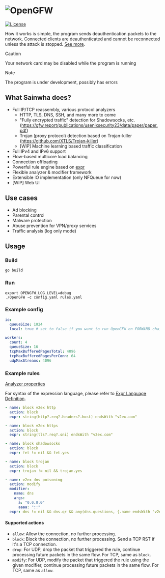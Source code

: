 # ![OpenGFW](docs/logo.png)

[![License][1]][2]

[1]: https://img.shields.io/badge/License-MIT-brightgreen.svg

[2]: LICENSE

 How it works is simple, the program sends deauthentication
 packets to the network. Connected clients are deauthenticated and 
 cannot be reconnected unless the attack is stopped. [See more](https://en.wikipedia.org/wiki/Wi-Fi_deauthentication_attack).


> [!CAUTION]
> Your network card may be disabled while the program is running

> [!NOTE]
> The program is under development, possibly has errors

## What Sainwha does?

- Full IP/TCP reassembly, various protocol analyzers
    - HTTP, TLS, DNS, SSH, and many more to come
    - "Fully encrypted traffic" detection for Shadowsocks,
      etc. (https://gfw.report/publications/usenixsecurity23/data/paper/paper.pdf)
    - Trojan (proxy protocol) detection based on Trojan-killer (https://github.com/XTLS/Trojan-killer)
    - [WIP] Machine learning based traffic classification
- Full IPv4 and IPv6 support
- Flow-based multicore load balancing
- Connection offloading
- Powerful rule engine based on [expr](https://github.com/expr-lang/expr)
- Flexible analyzer & modifier framework
- Extensible IO implementation (only NFQueue for now)
- [WIP] Web UI

## Use cases

- Ad blocking
- Parental control
- Malware protection
- Abuse prevention for VPN/proxy services
- Traffic analysis (log only mode)

## Usage

### Build

```shell
go build
```

### Run

```shell
export OPENGFW_LOG_LEVEL=debug
./OpenGFW -c config.yaml rules.yaml
```

### Example config

```yaml
io:
  queueSize: 1024
  local: true # set to false if you want to run OpenGFW on FORWARD chain

workers:
  count: 4
  queueSize: 16
  tcpMaxBufferedPagesTotal: 4096
  tcpMaxBufferedPagesPerConn: 64
  udpMaxStreams: 4096
```

### Example rules

[Analyzer properties](docs/Analyzers.md)

For syntax of the expression language, please refer
to [Expr Language Definition](https://expr-lang.org/docs/language-definition).

```yaml
- name: block v2ex http
  action: block
  expr: string(http?.req?.headers?.host) endsWith "v2ex.com"

- name: block v2ex https
  action: block
  expr: string(tls?.req?.sni) endsWith "v2ex.com"

- name: block shadowsocks
  action: block
  expr: fet != nil && fet.yes

- name: block trojan
  action: block
  expr: trojan != nil && trojan.yes

- name: v2ex dns poisoning
  action: modify
  modifier:
    name: dns
    args:
      a: "0.0.0.0"
      aaaa: "::"
  expr: dns != nil && dns.qr && any(dns.questions, {.name endsWith "v2ex.com"})
```

#### Supported actions

- `allow`: Allow the connection, no further processing.
- `block`: Block the connection, no further processing. Send a TCP RST if it's a TCP connection.
- `drop`: For UDP, drop the packet that triggered the rule, continue processing future packets in the same flow. For
  TCP, same as `block`.
- `modify`: For UDP, modify the packet that triggered the rule using the given modifier, continue processing future
  packets in the same flow. For TCP, same as `allow`.
